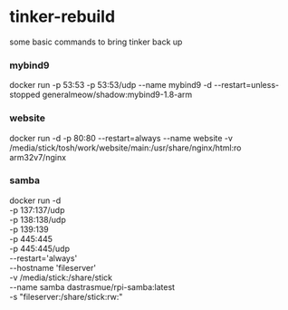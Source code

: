 # tinker-rebuild
some basic commands to bring tinker back up

### mybind9
docker run -p 53:53 -p 53:53/udp --name mybind9 -d --restart=unless-stopped generalmeow/shadow:mybind9-1.8-arm

### website
docker run -d -p 80:80 --restart=always --name website -v /media/stick/tosh/work/website/main:/usr/share/nginx/html:ro arm32v7/nginx

### samba
docker run -d \
     -p 137:137/udp \
     -p 138:138/udp \
     -p 139:139 \
     -p 445:445 \
     -p 445:445/udp \
     --restart='always' \
     --hostname 'fileserver' \
     -v /media/stick:/share/stick \
     --name samba dastrasmue/rpi-samba:latest \
     -s "fileserver:/share/stick:rw:"
